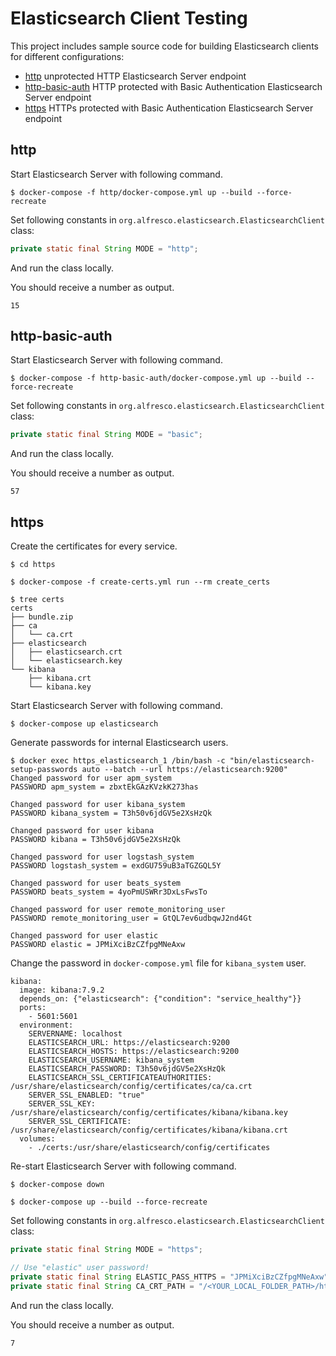 # Elasticsearch Client Testing

This project includes sample source code for building Elasticsearch clients for different configurations:

* [http](http) unprotected HTTP Elasticsearch Server endpoint
* [http-basic-auth](http-basic-auth) HTTP protected with Basic Authentication Elasticsearch Server endpoint
* [https](https) HTTPs protected with Basic Authentication Elasticsearch Server endpoint

## http

Start Elasticsearch Server with following command.

```
$ docker-compose -f http/docker-compose.yml up --build --force-recreate
```

Set following constants in `org.alfresco.elasticsearch.ElasticsearchClient` class:

```java
private static final String MODE = "http";
```

And run the class locally.

You should receive a number as output.

```
15
```

## http-basic-auth

Start Elasticsearch Server with following command.

```
$ docker-compose -f http-basic-auth/docker-compose.yml up --build --force-recreate
```

Set following constants in `org.alfresco.elasticsearch.ElasticsearchClient` class:

```java
private static final String MODE = "basic";
```

And run the class locally.

You should receive a number as output.

```
57
```

## https

Create the certificates for every service.

```
$ cd https

$ docker-compose -f create-certs.yml run --rm create_certs

$ tree certs
certs
├── bundle.zip
├── ca
│   └── ca.crt
├── elasticsearch
│   ├── elasticsearch.crt
│   └── elasticsearch.key
└── kibana
    ├── kibana.crt
    └── kibana.key
```

Start Elasticsearch Server with following command.

```
$ docker-compose up elasticsearch
```

Generate passwords for internal Elasticsearch users.

```
$ docker exec https_elasticsearch_1 /bin/bash -c "bin/elasticsearch-setup-passwords auto --batch --url https://elasticsearch:9200"
Changed password for user apm_system
PASSWORD apm_system = zbxtEkGAzKVzkK273has

Changed password for user kibana_system
PASSWORD kibana_system = T3h50v6jdGV5e2XsHzQk

Changed password for user kibana
PASSWORD kibana = T3h50v6jdGV5e2XsHzQk

Changed password for user logstash_system
PASSWORD logstash_system = exdGU759uB3aTGZGQL5Y

Changed password for user beats_system
PASSWORD beats_system = 4yoPmUSWRr3DxLsFwsTo

Changed password for user remote_monitoring_user
PASSWORD remote_monitoring_user = GtQL7ev6udbqwJ2nd4Gt

Changed password for user elastic
PASSWORD elastic = JPMiXciBzCZfpgMNeAxw
```

Change the password in `docker-compose.yml` file for `kibana_system` user.

```
kibana:
  image: kibana:7.9.2
  depends_on: {"elasticsearch": {"condition": "service_healthy"}}
  ports:
    - 5601:5601
  environment:
    SERVERNAME: localhost
    ELASTICSEARCH_URL: https://elasticsearch:9200
    ELASTICSEARCH_HOSTS: https://elasticsearch:9200
    ELASTICSEARCH_USERNAME: kibana_system
    ELASTICSEARCH_PASSWORD: T3h50v6jdGV5e2XsHzQk
    ELASTICSEARCH_SSL_CERTIFICATEAUTHORITIES: /usr/share/elasticsearch/config/certificates/ca/ca.crt
    SERVER_SSL_ENABLED: "true"
    SERVER_SSL_KEY: /usr/share/elasticsearch/config/certificates/kibana/kibana.key
    SERVER_SSL_CERTIFICATE: /usr/share/elasticsearch/config/certificates/kibana/kibana.crt
  volumes:
    - ./certs:/usr/share/elasticsearch/config/certificates
```

Re-start Elasticsearch Server with following command.

```
$ docker-compose down

$ docker-compose up --build --force-recreate
```

Set following constants in `org.alfresco.elasticsearch.ElasticsearchClient` class:

```java
private static final String MODE = "https";

// Use "elastic" user password!
private static final String ELASTIC_PASS_HTTPS = "JPMiXciBzCZfpgMNeAxw";
private static final String CA_CRT_PATH = "/<YOUR_LOCAL_FOLDER_PATH>/https/certs/ca/ca.crt";
```

And run the class locally.

You should receive a number as output.

```
7
```
